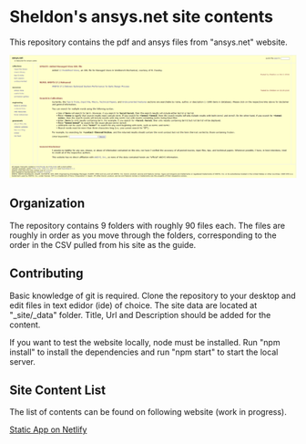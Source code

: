 # Sheldon's ansys.net site contents

This repository contains the pdf and ansys files from "ansys.net" website.

![screenshot](images/screenshot.png)

## Organization

The repository contains 9 folders with roughly 90 files each. The files are roughly in order as you move through the folders, corresponding to the order in the CSV pulled from his site as the guide.

## Contributing

Basic knowledge of git is required.
Clone the repository to your desktop and edit files in text edidor (ide) of choice.
The site data are located at "\_site/\_data" folder. Title, Url and Description should be added for the content.

If you want to test the website locally, node must be installed. Run "npm install" to install the dependencies and run "npm start" to start the local server.

## Site Content List

The list of contents can be found on following website (work in progress).

[Static App on Netlify](https://ansys.netlify.app)
